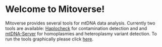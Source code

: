 # Welcome to Mitoverse!

Mitoverse provides several tools for mtDNA data analysis. Currently two tools are available:  [Haplocheck](haplocheck/haplocheck.md) for contamination detection and and [mtDNA-Server](mtdna-server/mtdna-server.md) for homoplasmies and heteroplasmy variant detection. To run the tools graphically please click [here](https://mitoverse.i-med.ac.at).
